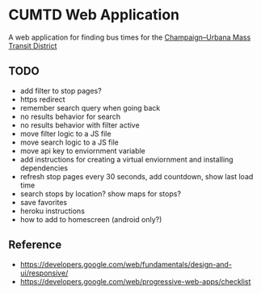 # CUMTD Web Application

A web application for finding bus times for the [Champaign–Urbana Mass Transit District](https://mtd.org/)

## TODO

- add filter to stop pages?
- https redirect
- remember search query when going back
- no results behavior for search
- no results behavior with filter active
- move filter logic to a JS file
- move search logic to a JS file
- move api key to enviornment variable
- add instructions for creating a virtual enviornment and installing dependencies
- refresh stop pages every 30 seconds, add countdown, show last load time
- search stops by location? show maps for stops?
- save favorites
- heroku instructions
- how to add to homescreen (android only?)

## Reference

- https://developers.google.com/web/fundamentals/design-and-ui/responsive/
- https://developers.google.com/web/progressive-web-apps/checklist
